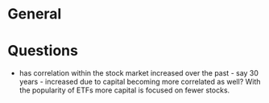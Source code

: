 # General

# Questions
- has correlation within the stock market increased over the past - say 30 years - increased due to capital becoming more correlated as well? With the popularity of ETFs more capital is focused on fewer stocks.